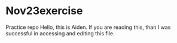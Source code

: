 # Nov23exercise
Practice repo
Hello, this is Aiden. If you are reading this, than I was successful in accessing and editing this file.

